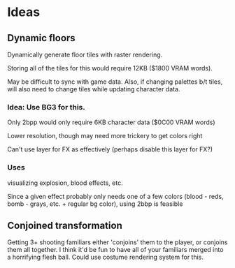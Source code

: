 # Ideas

## Dynamic floors
Dynamically generate floor tiles with raster rendering.

Storing all of the tiles for this would require 12KB ($1800 VRAM words).

May be difficult to sync with game data. Also, if changing palettes b/t tiles,
will also need to change tiles while updating character data.

### Idea: Use BG3 for this.
Only 2bpp would only require 6KB character data ($0C00 VRAM words)

Lower resolution, though may need more trickery to get colors right

Can't use layer for FX as effectively (perhaps disable this layer for FX?)

### Uses
visualizing explosion, blood effects, etc.

Since a given effect probably only needs one of a few colors
(blood - reds, bomb - grays, etc. + regular bg color), using 2bbp is feasible

## Conjoined transformation

Getting 3+ shooting familiars either 'conjoins' them to the player, or conjoins
them all together. I think it'd be fun to have all of your familiars merged
into a horrifying flesh ball. Could use costume rendering system for this.
